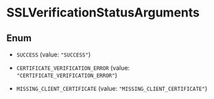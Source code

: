 

# SSLVerificationStatusArguments

## Enum


* `SUCCESS` (value: `"SUCCESS"`)

* `CERTIFICATE_VERIFICATION_ERROR` (value: `"CERTIFICATE_VERIFICATION_ERROR"`)

* `MISSING_CLIENT_CERTIFICATE` (value: `"MISSING_CLIENT_CERTIFICATE"`)



